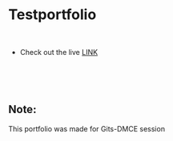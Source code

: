 # Testportfolio
<br>

- Check out the live [LINK](https://jay-2000.github.io/testportfolio/)

<br><br><br>

## Note:

This portfolio was made for Gits-DMCE session

